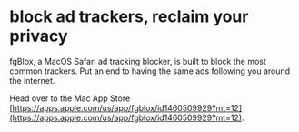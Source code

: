 # block ad trackers, reclaim your privacy
fgBlox, a MacOS Safari ad tracking blocker, is built to block the most common trackers. Put an end to having the same ads following you around the internet. 



Head over to the Mac App Store [https://apps.apple.com/us/app/fgblox/id1460509929?mt=12](https://apps.apple.com/us/app/fgblox/id1460509929?mt=12).
